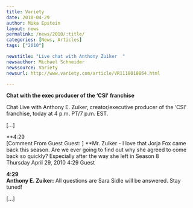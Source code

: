 ```yaml
---
title: Variety
date: 2010-04-29
author: Mika Epstein
layout: news
permalink: /news/2010/:title/
categories: [News, Articles]
tags: ["2010"]

newstitle: "Live chat with Anthony Zuiker  "
newsauthor: Michael Schneider  
newssource: Variety  
newsurl: http://www.variety.com/article/VR1118018864.html  

---
```


**Chat with the exec producer of the &#8216;CSI' franchise**

Chat Live with Anthony E. Zuiker, creator/executive producer of the &#8216;CSI' franchise, today at 4 p.m. PT/7 p.m. EST.

[...]

**4:29  
[Comment From Guest Guest: ] **Mr. Zuiker - I love that Jorja Fox came back this season. Are we ever going to find out why she agreed to come back so quickly? Especially after the way she left in Season 8  
Thursday April 29, 2010 4:29 Guest

**4:29  
Anthony E. Zuiker:** All questions are Sara Sidle will be answered. Stay tuned!

[...]

